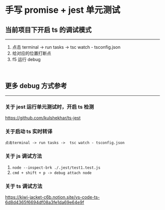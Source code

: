 # 手写 promise + jest 单元测试

## 当前项目下开启 ts 的调试模式

---

1. 点击 terminal -> run tasks -> tsc watch - tsconfig.json
2. 给对应的位置打断点
3. f5 运行 debug

<br>

## 更多 debug 方式参考

---

### 关于 jest 运行单元测试时，开启 ts 检测

https://github.com/kulshekhar/ts-jest

### 关于启动 ts 实时转译

```
点击terminal -> run tasks ->  tsc watch - tsconfig.json
```

### 关于 js 调试方法

1. `node --inspect-brk ./.jest/test1.test.js`
2. `cmd + shift + p -> debug attach node`

### 关于 ts 调试方法

https://kiwi-jacket-c6b.notion.site/vs-code-ts-6d8d4365f6694df08a3fe1da69e64e9f
